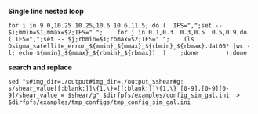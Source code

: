 **Single line nested loop**
```shell
for i in 9.0,10.25 10.25,10.6 10.6,11.5; do (  IFS=",";set -- $i;mmin=$1;mmax=$2;IFS=" ";    for j in 0.1,0.3  0.3,0.5  0.5,0.9;do   ( IFS=",";set -- $j;rbmin=$1;rbmax=$2;IFS=" ";    (ls Dsigma_satellite_error_${mmin}_${mmax}_${rbmin}_${rbmax}.dat00* |wc -l; echo ${mmin}_${mmax}_${rbmin}_${rbmax})  )    ;done        );done
```
**search and replace**
```shell
sed "s#img_dir=./output#img_dir=./output_$shear#g; s/shear_value[[:blank:]]\{1,\}=[[:blank:]]\{1,\} [0-9].[0-9][0-9]/shear_value = $shear/g" $dirfpfs/examples/config_sim_gal.ini  > $dirfpfs/examples/tmp_configs/tmp_config_sim_gal.ini
```








<!--- 
# How to write in Readme.md

README.md writing sytle [help](https://docs.github.com/en/get-started/writing-on-github/getting-started-with-writing-and-formatting-on-github/basic-writing-and-formatting-syntax#section-links)

**This is bold text**	This is bold text

*This text is italicized*	This text is italicized

~~This was mistaken text~~	This was mistaken text

**This text is _extremely_ important**	This text is extremely important

***All this text is important***	All this text is important
 --->
